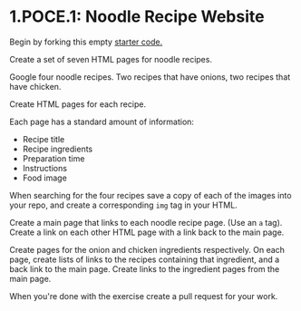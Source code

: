 # 1.POCE.1: Noodle Recipe Website

Begin by forking this empty [starter code.](https://github.com/rocketacademy/html-noodles-bootcamp)

Create a set of seven HTML pages for noodle recipes.

Google four noodle recipes. Two recipes that have onions, two recipes that have chicken.

Create HTML pages for each recipe.

Each page has a standard amount of information:

* Recipe title
* Recipe ingredients
* Preparation time
* Instructions
* Food image

When searching for the four recipes save a copy of each of the images into your repo, and create a corresponding `img` tag in your HTML.

Create a main page that links to each noodle recipe page. \(Use an `a` tag\). Create a link on each other HTML page with a link back to the main page.

Create pages for the onion and chicken ingredients respectively. On each page, create lists of links to the recipes containing that ingredient, and a back link to the main page. Create links to the ingredient pages from the main page.

When you're done with the exercise create a pull request for your work.

